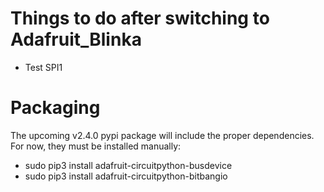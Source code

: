 # Things to do after switching to Adafruit_Blinka
* Test SPI1

# Packaging
The upcoming v2.4.0 pypi package will include the proper dependencies. For now, they must be installed manually:
* sudo pip3 install adafruit-circuitpython-busdevice
* sudo pip3 install adafruit-circuitpython-bitbangio